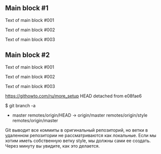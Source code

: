<h2>Main block #1</h2>
<p>Text of main block #001</p>
<p>Text of main block #002</p>
<p>Text of main block #003</p>

<h2>Main block #2</h2>
<p>Text of main block #001</p>
<p>Text of main block #002</p>
<p>Text of main block #003</p>

https://githowto.com/ru/more_setup
HEAD detached from e08fae6

$ git branch -a
* master
  remotes/origin/HEAD -> origin/master
  remotes/origin/style
  remotes/origin/master

Git выводит все коммиты в оригинальный репозиторий, но ветки в удаленном репозитории не рассматриваются как локальные. Если мы хотим иметь собственную ветку style, мы должны сами ее создать. Через минуту вы увидите, как это делается.
